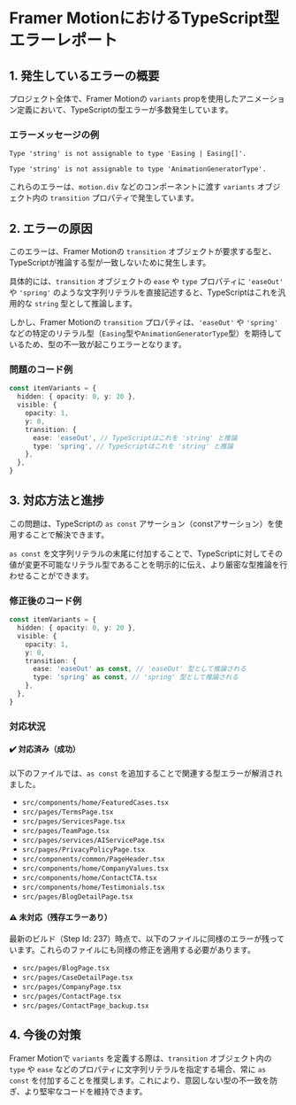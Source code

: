 # Framer MotionにおけるTypeScript型エラーレポート

## 1. 発生しているエラーの概要

プロジェクト全体で、Framer Motionの `variants` propを使用したアニメーション定義において、TypeScriptの型エラーが多数発生しています。

### エラーメッセージの例

```
Type 'string' is not assignable to type 'Easing | Easing[]'.
```

```
Type 'string' is not assignable to type 'AnimationGeneratorType'.
```

これらのエラーは、`motion.div` などのコンポーネントに渡す `variants` オブジェクト内の `transition` プロパティで発生しています。

## 2. エラーの原因

このエラーは、Framer Motionの `transition` オブジェクトが要求する型と、TypeScriptが推論する型が一致しないために発生します。

具体的には、`transition` オブジェクトの `ease` や `type` プロパティに `'easeOut'` や `'spring'` のような文字列リテラルを直接記述すると、TypeScriptはこれを汎用的な `string` 型として推論します。

しかし、Framer Motionの `transition` プロパティは、`'easeOut'` や `'spring'` などの特定のリテラル型（`Easing`型や`AnimationGeneratorType`型）を期待しているため、型の不一致が起こりエラーとなります。

### 問題のコード例

```typescript
const itemVariants = {
  hidden: { opacity: 0, y: 20 },
  visible: {
    opacity: 1,
    y: 0,
    transition: {
      ease: 'easeOut', // TypeScriptはこれを 'string' と推論
      type: 'spring', // TypeScriptはこれを 'string' と推論
    },
  },
}
```

## 3. 対応方法と進捗

この問題は、TypeScriptの `as const` アサーション（constアサーション）を使用することで解決できます。

`as const` を文字列リテラルの末尾に付加することで、TypeScriptに対してその値が変更不可能なリテラル型であることを明示的に伝え、より厳密な型推論を行わせることができます。

### 修正後のコード例

```typescript
const itemVariants = {
  hidden: { opacity: 0, y: 20 },
  visible: {
    opacity: 1,
    y: 0,
    transition: {
      ease: 'easeOut' as const, // 'easeOut' 型として推論される
      type: 'spring' as const, // 'spring' 型として推論される
    },
  },
}
```

### 対応状況

#### ✔️ 対応済み（成功）

以下のファイルでは、`as const` を追加することで関連する型エラーが解消されました。

- `src/components/home/FeaturedCases.tsx`
- `src/pages/TermsPage.tsx`
- `src/pages/ServicesPage.tsx`
- `src/pages/TeamPage.tsx`
- `src/pages/services/AIServicePage.tsx`
- `src/pages/PrivacyPolicyPage.tsx`
- `src/components/common/PageHeader.tsx`
- `src/components/home/CompanyValues.tsx`
- `src/components/home/ContactCTA.tsx`
- `src/components/home/Testimonials.tsx`
- `src/pages/BlogDetailPage.tsx`

#### ⚠️ 未対応（残存エラーあり）

最新のビルド（Step Id: 237）時点で、以下のファイルに同様のエラーが残っています。これらのファイルにも同様の修正を適用する必要があります。

- `src/pages/BlogPage.tsx`
- `src/pages/CaseDetailPage.tsx`
- `src/pages/CompanyPage.tsx`
- `src/pages/ContactPage.tsx`
- `src/pages/ContactPage_backup.tsx`

## 4. 今後の対策

Framer Motionで `variants` を定義する際は、`transition` オブジェクト内の `type` や `ease` などのプロパティに文字列リテラルを指定する場合、常に `as const` を付加することを推奨します。これにより、意図しない型の不一致を防ぎ、より堅牢なコードを維持できます。
